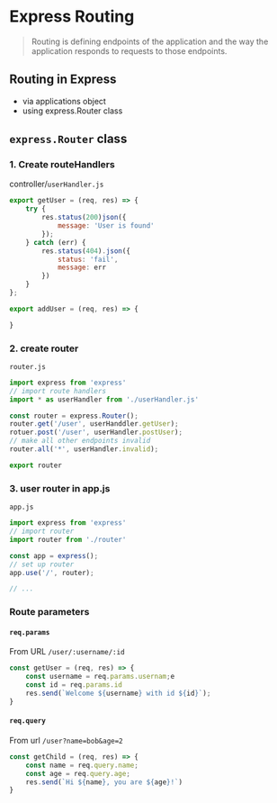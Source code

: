 # Express Routing

>Routing is defining endpoints of the application and the way the application responds to requests to those endpoints.

## Routing in Express

- via applications object
- using express.Router class

## `express.Router` class

### 1. Create routeHandlers
controller/`userHandler.js`
```js
export getUser = (req, res) => {
    try {
        res.status(200)json({
            message: 'User is found'
        });
    } catch (err) {
        res.status(404).json({
            status: 'fail',
            message: err
        })
    }
};

export addUser = (req, res) => {

}
```

### 2. create router

`router.js`
```js
import express from 'express'
// import route handlers
import * as userHandler from './userHandler.js'

const router = express.Router();
router.get('/user', userHanddler.getUser);
rotuer.post('/user', userHandler.postUser);
// make all other endpoints invalid
router.all('*', userHandler.invalid);

export router
```

### 3. user router in app.js
`app.js`
```js
import express from 'express'
// import router
import router from './router'

const app = express();
// set up router
app.use('/', router);

// ... 
```



### Route parameters

#### `req.params`

From URL `/user/:username/:id`
```js
const getUser = (req, res) => {
    const username = req.params.usernam;e
    const id = req.params.id
    res.send(`Welcome ${username} with id ${id}`);
}
```

#### `req.query`

From url `/user?name=bob&age=2`

```js
const getChild = (req, res) => {
    const name = req.query.name;
    const age = req.query.age;
    res.send(`Hi ${name}, you are ${age}!`)
}